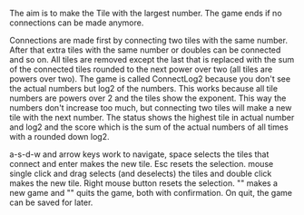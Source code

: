 The aim is to make the Tile with the largest number.
The game ends if no connections can be made anymore.

Connections are made first by connecting two tiles with the same number. After that extra tiles with the same number or doubles can be connected and so on.
All tiles are removed except the last that is replaced with the sum of the connected tiles rounded to the next power over two (all tiles are powers over two).
The game is called ConnectLog2 because you don't see the actual numbers but log2 of the numbers. This works because all tile numbers are powers over 2 and the tiles show the exponent.
This way the numbers don't increase too much, but connecting two tiles will make a new tile with the next number.
The status shows the highest tile in actual number and log2 and the score which is the sum of the actual numbers of all times with a rounded down log2.

a-s-d-w and arrow keys work to navigate, space selects the tiles that connect and enter makes the new tile. Esc resets the selection.
mouse single click and drag selects (and deselects) the tiles and double click makes the new tile. Right mouse button resets the selection.
"<Ctrl-N>" makes a new game and "<Ctrl-Q>" quits the game, both with confirmation.
On quit, the game can be saved for later.

